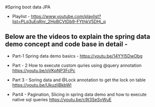 #Spring boot data JPA

* Playlist - https://www.youtube.com/playlist?list=PLq3uEqRnr_2HoBCVtDb9-FYthkV5DHj_q

## Below are the videos to explain the spring data demo concept and code base in detail - 

* Part-1 Spring data demo basics - 
https://youtu.be/14YYI5DwObg

* Part - 2 How to execute custom quries using @query annotation
https://youtu.be/oVKpNP3FcPc

* Part 3 - Soring data and @Lock annotation to get the lock on table
https://youtu.be/UkuzIjBkbWI


* Part4 - Pagination, Slicing in spring data demo and how to execute native sql queries
https://youtu.be/c9t3SeSvWuE



